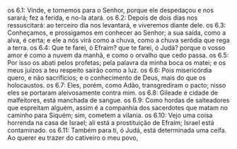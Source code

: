 os 6.1: Vinde, e tornemos para o Senhor, porque ele despedaçou e nos sarará; fez a ferida, e no-la atará.
os 6.2: Depois de dois dias nos ressuscitará: ao terceiro dia nos levantará, e viveremos diante dele.
os 6.3: Conheçamos, e prossigamos em conhecer ao Senhor; a sua saída, como a alva, é certa; e ele a nós virá como a chuva, como a chuva serôdia que rega a terra.
os 6.4: Que te farei, ó Efraim? que te farei, ó Judá? porque o vosso amor é como a nuvem da manhã, e como o orvalho que cedo passa.
os 6.5: Por isso os abati pelos profetas; pela palavra da minha boca os matei; e os meus juízos a teu respeito sairão como a luz.
os 6.6: Pois misericórdia quero, e não sacrifícios; e o conhecimento de Deus, mais do que os holocaustos.
os 6.7: Eles, porém, como Adão, transgrediram o pacto; nisso eles se portaram aleivosamente contra mim.
os 6.8: Gileade é cidade de malfeitores, está manchada de sangue.
os 6.9: Como hordas de salteadores que espreitam alguém, assim é a companhia dos sacerdotes que matam no caminho para Siquém; sim, cometem a vilania.
os 6.10: Vejo uma coisa horrenda na casa de Israel; ali está a prostituição de Efraim; Israel está contaminado.
os 6.11: Também para ti, ó Judá, está determinada uma ceifa. Ao querer eu trazer do cativeiro o meu povo,
